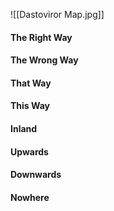 ![[Dastoviror Map.jpg]]

#### The Right Way

#### The Wrong Way

#### That Way

#### This Way

#### Inland

#### Upwards

#### Downwards

#### Nowhere


